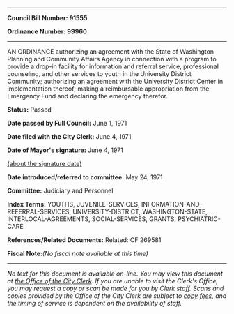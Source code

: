 

********

**Council Bill Number: 91555**
   
**Ordinance Number: 99960**
********

 AN ORDINANCE authorizing an agreement with the State of Washington Planning and Community Affairs Agency in connection with a program to provide a drop-in facility for information and referral service, professional counseling, and other services to youth in the University District Community; authorizing an agreement with the University District Center in implementation thereof; making a reimbursable appropriation from the Emergency Fund and declaring the emergency therefor.

**Status:** Passed
   
**Date passed by Full Council:** June 1, 1971
   
**Date filed with the City Clerk:** June 4, 1971
   
**Date of Mayor's signature:** June 4, 1971
   
[(about the signature date)](/~public/approvaldate.htm)
   
   
   
**Date introduced/referred to committee:** May 24, 1971
   
**Committee:** Judiciary and Personnel
   
   
**Index Terms:** YOUTHS, JUVENILE-SERVICES, INFORMATION-AND-REFERRAL-SERVICES, UNIVERSITY-DISTRICT, WASHINGTON-STATE, INTERLOCAL-AGREEMENTS, SOCIAL-SERVICES, GRANTS, PSYCHIATRIC-CARE

**References/Related Documents:** Related: CF 269581

**Fiscal Note:**_(No fiscal note available at this time)_
********

_No text for this document is available on-line. You may view this document at [the Office of the City Clerk](http://www.seattle.gov/leg/clerk/contactUs.htm). If you are unable to visit the Clerk's Office, you may request a copy or scan be made for you by Clerk staff. Scans and copies provided by the Office of the City Clerk are subject to [copy fees](http://clerk.seattle.gov/~public/clerkfees.htm), and the timing of service is dependent on the availability of staff._

